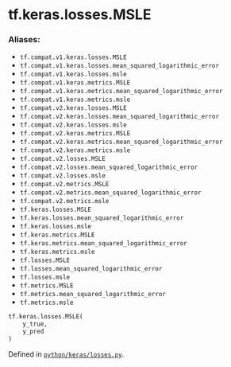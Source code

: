 <div itemscope itemtype="http://developers.google.com/ReferenceObject">
<meta itemprop="name" content="tf.keras.losses.MSLE" />
<meta itemprop="path" content="Stable" />
</div>

# tf.keras.losses.MSLE



### Aliases:

* `tf.compat.v1.keras.losses.MSLE`
* `tf.compat.v1.keras.losses.mean_squared_logarithmic_error`
* `tf.compat.v1.keras.losses.msle`
* `tf.compat.v1.keras.metrics.MSLE`
* `tf.compat.v1.keras.metrics.mean_squared_logarithmic_error`
* `tf.compat.v1.keras.metrics.msle`
* `tf.compat.v2.keras.losses.MSLE`
* `tf.compat.v2.keras.losses.mean_squared_logarithmic_error`
* `tf.compat.v2.keras.losses.msle`
* `tf.compat.v2.keras.metrics.MSLE`
* `tf.compat.v2.keras.metrics.mean_squared_logarithmic_error`
* `tf.compat.v2.keras.metrics.msle`
* `tf.compat.v2.losses.MSLE`
* `tf.compat.v2.losses.mean_squared_logarithmic_error`
* `tf.compat.v2.losses.msle`
* `tf.compat.v2.metrics.MSLE`
* `tf.compat.v2.metrics.mean_squared_logarithmic_error`
* `tf.compat.v2.metrics.msle`
* `tf.keras.losses.MSLE`
* `tf.keras.losses.mean_squared_logarithmic_error`
* `tf.keras.losses.msle`
* `tf.keras.metrics.MSLE`
* `tf.keras.metrics.mean_squared_logarithmic_error`
* `tf.keras.metrics.msle`
* `tf.losses.MSLE`
* `tf.losses.mean_squared_logarithmic_error`
* `tf.losses.msle`
* `tf.metrics.MSLE`
* `tf.metrics.mean_squared_logarithmic_error`
* `tf.metrics.msle`

``` python
tf.keras.losses.MSLE(
    y_true,
    y_pred
)
```



Defined in [`python/keras/losses.py`](/code/stable/tensorflow/python/keras/losses.py).

<!-- Placeholder for "Used in" -->
